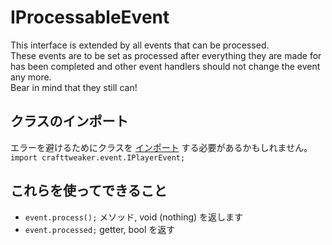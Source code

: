 # IProcessableEvent

This interface is extended by all events that can be processed.  
These events are to be set as processed after everything they are made for has been completed and other event handlers should not change the event any more.  
Bear in mind that they still can!

## クラスのインポート

エラーを避けるためにクラスを [インポート](/AdvancedFunctions/Import/) する必要があるかもしれません。  
`import crafttweaker.event.IPlayerEvent;`

## これらを使ってできること

- `event.process();` メソッド, void (nothing) を返します
- `event.processed;` getter, bool を返す